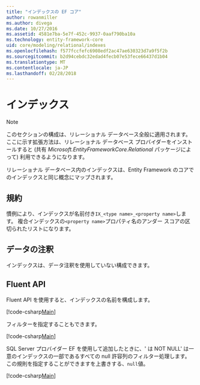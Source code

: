 ```yaml
---
title: "インデックスの EF コア"
author: rowanmiller
ms.author: divega
ms.date: 10/27/2016
ms.assetid: 4581e7ba-5e7f-452c-9937-0aaf790ba10a
ms.technology: entity-framework-core
uid: core/modeling/relational/indexes
ms.openlocfilehash: f577fccfefc6908edf2ac47ae630323d7a9f5f2b
ms.sourcegitcommit: b2d94cebdc32edad4fecb07e53fece66437d1b04
ms.translationtype: MT
ms.contentlocale: ja-JP
ms.lasthandoff: 02/28/2018
---
```

# <a name="indexes"></a>インデックス

> [!NOTE]  
> このセクションの構成は、リレーショナル データベース全般に適用されます。 ここに示す拡張方法は、リレーショナル データベース プロバイダーをインストールすると (共有 *Microsoft.EntityFrameworkCore.Relational* パッケージによって) 利用できるようになります。

リレーショナル データベース内のインデックスは、Entity Framework のコアでのインデックスと同じ概念にマップされます。

## <a name="conventions"></a>規約

慣例により、インデックスが名前付き`IX_<type name>_<property name>`します。 複合インデックスの`<property name>`プロパティ名のアンダー スコアの区切られたリストになります。

## <a name="data-annotations"></a>データの注釈

インデックスは、データ注釈を使用していない構成できます。

## <a name="fluent-api"></a>Fluent API

Fluent API を使用すると、インデックスの名前を構成します。

[!code-csharp[Main](../../../../samples/core/Modeling/FluentAPI/Samples/Relational/IndexName.cs?name=Model&highlight=9)]

フィルターを指定することもできます。

[!code-csharp[Main](../../../../samples/core/Modeling/FluentAPI/Samples/Relational/IndexFilter.cs?name=Model&highlight=9)]

SQL Server プロバイダー EF を使用して追加したときに、' は NOT NULL' は一意のインデックスの一部であるすべての null 許容列のフィルター処理します。 この規則を指定することができますを上書きする、`null`値。

[!code-csharp[Main](../../../../samples/core/Modeling/FluentAPI/Samples/Relational/IndexNoFilter.cs?name=Model&highlight=10)]

